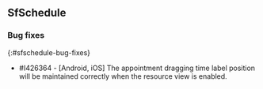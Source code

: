 ## SfSchedule

### Bug fixes
{:#sfschedule-bug-fixes}

* \#I426364 - [Android, iOS] The appointment dragging time label position will be maintained correctly when the resource view is enabled.
